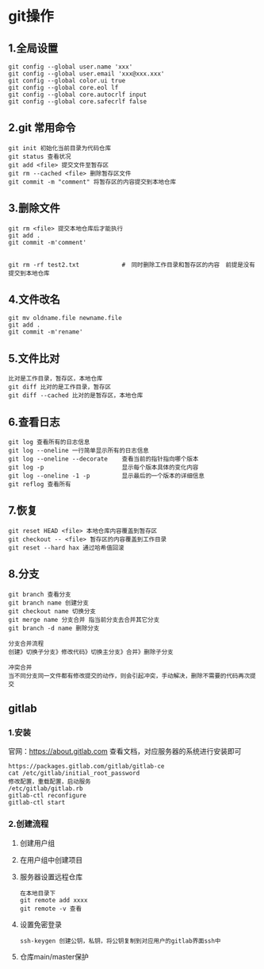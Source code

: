 # git操作

## 1.全局设置

```
git config --global user.name 'xxx'
git config --global user.email 'xxx@xxx.xxx'
git config --global color.ui true
git config --global core.eol lf
git config --global core.autocrlf input
git config --global core.safecrlf false
```

## 2.git 常用命令

```
git init 初始化当前目录为代码仓库
git status 查看状况
git add <file> 提交文件至暂存区
git rm --cached <file> 删除暂存区文件
git commit -m "comment" 将暂存区的内容提交到本地仓库
```

## 3.删除文件

```
git rm <file> 提交本地仓库后才能执行
git add .
git commit -m'comment'


git rm -rf test2.txt		    #　同时删除工作目录和暂存区的内容　前提是没有提交到本地仓库
```

## 4.文件改名

```
git mv oldname.file newname.file
git add .
git commit -m'rename'
```

## 5.文件比对

```
比对是工作目录，暂存区，本地仓库
git diff 比对的是工作目录，暂存区
git diff --cached 比对的是暂存区，本地仓库

```

## 6.查看日志

```
git log 查看所有的日志信息
git log --oneline 一行简单显示所有的日志信息
git log --oneline --decorate    查看当前的指针指向哪个版本
git log -p                      显示每个版本具体的变化内容
git log --oneline -1 -p 		显示最后的一个版本的详细信息
git reflog 查看所有
```

## 7.恢复

```
git reset HEAD <file> 本地仓库内容覆盖到暂存区
git checkout -- <file> 暂存区的内容覆盖到工作目录
git reset --hard hax 通过哈希值回滚
```

## 8.分支

```
git branch 查看分支
git branch name 创建分支
git checkout name 切换分支
git merge name 分支合并 指当前分支去合并其它分支
git branch -d name 删除分支

分支合并流程
创建》切换子分支》修改代码》切换主分支》合并》删除子分支

冲突合并
当不同分支同一文件都有修改提交的动作，则会引起冲突，手动解决，删除不需要的代码再次提交
```

## gitlab

### 1.安装

官网：https://about.gitlab.com 查看文档，对应服务器的系统进行安装即可

```
https://packages.gitlab.com/gitlab/gitlab-ce
cat /etc/gitlab/initial_root_password 
修改配置，重载配置，启动服务
/etc/gitlab/gitlab.rb
gitlab-ctl reconfigure
gitlab-ctl start
```



### 2.创建流程

1. 创建用户组

2. 在用户组中创建项目

3. 服务器设置远程仓库

   ```
   在本地目录下
   git remote add xxxx
   git remote -v 查看
   ```

4. 设置免密登录

   ```
   ssh-keygen 创建公钥，私钥，将公钥复制到对应用户的gitlab界面ssh中
   ```

5. 仓库main/master保护

